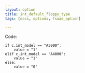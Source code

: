 ```yaml
---
layout: option
title: int_default_floppy_type
tags: [docs, options, fsuae_option]

---
```


Code:

    if c.int_model == "A3000":
        value = "1"
    elif c.int_model == "A4000":
        value = "1"
    else:
        value = "0"
